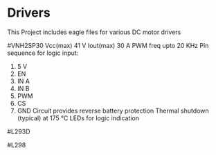 # Drivers
This Project includes eagle files for various DC motor drivers

#VNH2SP30
Vcc(max)    41 V
Iout(max)   30 A
PWM freq    upto 20 KHz
Pin sequence for logic input:
  1. 5 V
  2. EN
  3. IN A
  4. IN B
  5. PWM
  6. CS
  7. GND
Circuit provides reverse battery protection
Thermal shutdown (typical) at 175 °C
LEDs for logic indication

#L293D

#L298


